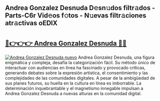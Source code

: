 ## Andrea Gonzalez Desnuda D𝚎sn𝚞dos filtr𝚊dos - Parts-C6r Vid𝚎os f𝚘tos - N𝚞evas filtr𝚊ciones atr𝚊ctivas oEDlX

# <h2><a href="http://mb7asqy.tromn.icu/?c=Andrea+Gonzalez+Desnuda">🔗👉👉👉 Andrea Gonzalez Desnuda 🔗🔗</a></h2>

[![Andrea Gonzalez Desnuda nuevo](https://i.imgur.com/pEAQMta.gif)](http://mb7asqy.tromn.icu/?c=Andrea+Gonzalez+Desnuda)
Andrea Gonzalez Desnuda, una figura enigmática y compleja, desafía la categorización fácil. Su método único de interactuar con audiencias en línea ha fascinado y provocado críticas, generando debates sobre la expresión artística, el consentimiento y las complejidades de las comunidades digitales. A pesar de la ambigüedad de sus planes futuros, su huella en la cultura en línea es imborrable. La determinación inquebrantable y el magnetismo innegable impulsan a Andrea Gonzalez Desnuda a nuevas alturas en la comunidad digital.
